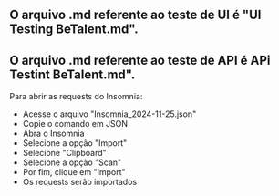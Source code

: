 ## O arquivo .md referente ao teste de UI é "UI Testing BeTalent.md".
## O arquivo .md referente ao teste de API é APi Testint BeTalent.md".

Para abrir as requests do Insomnia:
- Acesse o arquivo "Insomnia_2024-11-25.json"
- Copie o comando em JSON
- Abra o Insomnia
- Selecione a opção "Import"
- Selecione "Clipboard"
- Selecione a opção "Scan"
- Por fim, clique em "Import"
- Os requests serão importados
